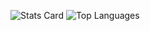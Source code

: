 <!-- --
### Hi there 👋

**jpedro/jpedro** is a ✨ _special_ ✨ repository because its `README.md` (this file) appears on your GitHub profile.

Here are some ideas to get you started:

- 🔭 I’m currently working on ...
- 🌱 I’m currently learning ...
- 👯 I’m looking to collaborate on ...
- 🤔 I’m looking for help with ...
- 💬 Ask me about ...
- 📫 How to reach me: ...
- 😄 Pronouns: ...
- ⚡ Fun fact: ...
!-- -->

![Stats Card](https://github-readme-stats.vercel.app/api?username=jpedro&_show_icons=true)
![Top Languages](https://github-readme-stats.vercel.app/api/top-langs/?username=jpedro&_layout=compact)
